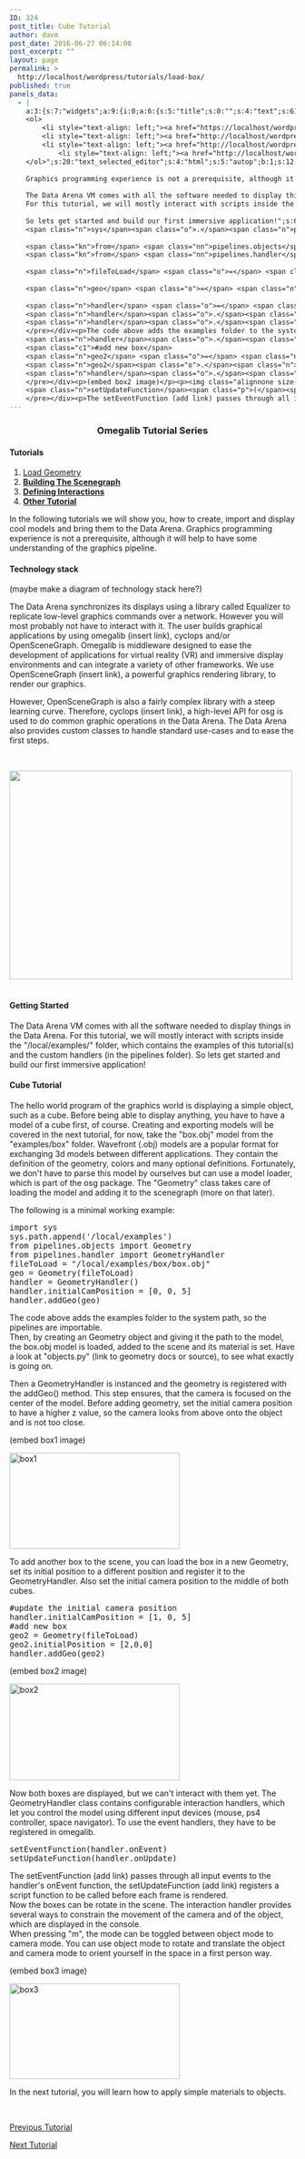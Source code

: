 ```yaml
---
ID: 324
post_title: Cube Tutorial
author: davm
post_date: 2016-06-27 06:14:00
post_excerpt: ""
layout: page
permalink: >
  http://localhost/wordpress/tutorials/load-box/
published: true
panels_data:
  - |
    a:3:{s:7:"widgets";a:9:{i:0;a:6:{s:5:"title";s:0:"";s:4:"text";s:61:"<h3 style="text-align: center;">Omegalib Tutorial Series</h3>";s:20:"text_selected_editor";s:4:"html";s:5:"autop";b:1;s:12:"_sow_form_id";s:13:"578723843cea2";s:11:"panels_info";a:7:{s:5:"class";s:31:"SiteOrigin_Widget_Editor_Widget";s:3:"raw";b:0;s:4:"grid";i:0;s:4:"cell";i:0;s:2:"id";i:0;s:9:"widget_id";s:36:"1ea35202-0ffb-4952-88db-1380842ca3f4";s:5:"style";a:2:{s:7:"padding";s:3:"0px";s:18:"background_display";s:4:"tile";}}}i:1;a:5:{s:8:"headline";a:6:{s:4:"text";s:0:"";s:3:"tag";s:2:"h3";s:4:"font";s:7:"default";s:5:"color";b:0;s:5:"align";s:4:"left";s:24:"so_field_container_state";s:4:"open";}s:12:"sub_headline";a:6:{s:4:"text";s:0:"";s:3:"tag";s:2:"h3";s:4:"font";s:7:"default";s:5:"color";b:0;s:5:"align";s:6:"center";s:24:"so_field_container_state";s:4:"open";}s:7:"divider";a:8:{s:5:"style";s:5:"solid";s:6:"weight";s:4:"thin";s:5:"color";b:0;s:11:"side_margin";s:4:"20px";s:16:"side_margin_unit";s:2:"px";s:10:"top_margin";s:4:"20px";s:15:"top_margin_unit";s:2:"px";s:24:"so_field_container_state";s:4:"open";}s:12:"_sow_form_id";s:13:"57871dc1b3fe7";s:11:"panels_info";a:7:{s:5:"class";s:33:"SiteOrigin_Widget_Headline_Widget";s:3:"raw";b:0;s:4:"grid";i:0;s:4:"cell";i:0;s:2:"id";i:1;s:9:"widget_id";s:36:"42c24578-cfd7-4dd5-8d52-e5b5178da0b8";s:5:"style";a:2:{s:7:"padding";s:3:"0px";s:18:"background_display";s:4:"tile";}}}i:2;a:6:{s:5:"title";s:0:"";s:4:"text";s:574:"<h4>Tutorials</h4>
    <ol>
     	<li style="text-align: left;"><a href="https://localhost/wordpress/tutorials/load-box/">Load Geometry </a></li>
     	<li style="text-align: left;"><a href="http://localhost/wordpress/tutorials/building-the-scenegraph/"><strong>Building The Scenegraph</strong></a></li>
     	<li style="text-align: left;"><a href="http://localhost/wordpress/tutorials/defining-interactions/"><strong>Defining Interactions</strong></a></li>
            <li style="text-align: left;"><a href="http://localhost/wordpress/tutorials/"><strong>Other Tutorial</strong></a></li>
    </ol>";s:20:"text_selected_editor";s:4:"html";s:5:"autop";b:1;s:12:"_sow_form_id";s:13:"576b4c626e8f5";s:11:"panels_info";a:7:{s:5:"class";s:31:"SiteOrigin_Widget_Editor_Widget";s:3:"raw";b:0;s:4:"grid";i:1;s:4:"cell";i:0;s:2:"id";i:2;s:9:"widget_id";s:36:"4a98973e-09c0-48a2-923d-fcbc887ca755";s:5:"style";a:1:{s:18:"background_display";s:4:"tile";}}}i:3;a:4:{s:5:"title";s:0:"";s:4:"text";s:255:"In the following tutorials we will show you, how to create, import and display cool models and bring them to the Data Arena.
    
    Graphics programming experience is not a prerequisite, although it will help to have some understanding of the graphics pipeline.";s:6:"filter";b:0;s:11:"panels_info";a:7:{s:5:"class";s:14:"WP_Widget_Text";s:3:"raw";b:0;s:4:"grid";i:1;s:4:"cell";i:1;s:2:"id";i:3;s:9:"widget_id";s:36:"8458d952-2849-47ac-8244-b11bcc3949d1";s:5:"style";a:1:{s:18:"background_display";s:4:"tile";}}}i:4;a:6:{s:5:"title";s:0:"";s:4:"text";s:983:"<h4>Technology stack</h4><p>(maybe make a diagram of technology stack here?)</p><p>The Data Arena synchronizes its displays using a library called Equalizer to replicate low-level graphics commands over a network. However you will most probably not have to interact with it. The user builds graphical applications by using omegalib (insert link), cyclops and/or OpenSceneGraph. Omegalib is middleware designed to ease the development of applications for virtual reality (VR) and immersive display environments and can integrate a variety of other frameworks. We use OpenSceneGraph (insert link), a powerful graphics rendering library, to render our graphics.</p><p>However, OpenSceneGraph is also a fairly complex library with a steep learning curve. Therefore, cyclops (insert link), a high-level API for osg is used to do common graphic operations in the Data Arena. The Data Arena also provides custom classes to handle standard use-cases and to ease the first steps.</p><p> </p>";s:20:"text_selected_editor";s:4:"tmce";s:5:"autop";b:1;s:12:"_sow_form_id";s:13:"5771c634a985b";s:11:"panels_info";a:7:{s:5:"class";s:31:"SiteOrigin_Widget_Editor_Widget";s:3:"raw";b:0;s:4:"grid";i:2;s:4:"cell";i:1;s:2:"id";i:4;s:9:"widget_id";s:36:"1391920e-3d6d-43e3-a359-05f94389c1e0";s:5:"style";a:1:{s:18:"background_display";s:4:"tile";}}}i:5;a:13:{s:5:"image";i:392;s:14:"image_fallback";s:0:"";s:4:"size";s:4:"full";s:5:"align";s:7:"default";s:5:"title";s:0:"";s:14:"title_position";s:6:"hidden";s:3:"alt";s:0:"";s:3:"url";s:0:"";s:5:"bound";b:1;s:12:"_sow_form_id";s:13:"5771ca398cf62";s:10:"new_window";b:0;s:10:"full_width";b:0;s:11:"panels_info";a:7:{s:5:"class";s:30:"SiteOrigin_Widget_Image_Widget";s:3:"raw";b:0;s:4:"grid";i:2;s:4:"cell";i:2;s:2:"id";i:5;s:9:"widget_id";s:36:"9a9a63cf-976e-40c5-be98-63c4b0bc425e";s:5:"style";a:2:{s:7:"padding";s:4:"20px";s:18:"background_display";s:4:"tile";}}}i:6;a:4:{s:5:"title";s:0:"";s:4:"text";s:374:"<h4> Getting Started </h4>
    
    The Data Arena VM comes with all the software needed to display things in the Data Arena.
    For this tutorial, we will mostly interact with scripts inside the "/local/examples/" folder, which contains the examples of this tutorial(s) and the custom handlers (in the pipelines folder).
    
    So lets get started and build our first immersive application!";s:6:"filter";b:0;s:11:"panels_info";a:7:{s:5:"class";s:14:"WP_Widget_Text";s:3:"raw";b:0;s:4:"grid";i:3;s:4:"cell";i:1;s:2:"id";i:6;s:9:"widget_id";s:36:"8458d952-2849-47ac-8244-b11bcc3949d1";s:5:"style";a:1:{s:18:"background_display";s:4:"tile";}}}i:7;a:6:{s:5:"title";s:0:"";s:4:"text";s:6196:"<h4>Cube Tutorial</h4><p>The hello world program of the graphics world is displaying a simple object, such as a cube. Before being able to display anything, you have to have a model of a cube first, of course. Creating and exporting models will be covered in the next tutorial, for now, take the "box.obj" model from the "examples/box" folder. Wavefront (.obj) models are a popular format for exchanging 3d models between different applications. They contain the definition of the geometry, colors and many optional definitions. Fortunately, we don't have to parse this model by ourselves but can use a model loader, which is part of the osg package. The "Geometry" class takes care of loading the model and adding it to the scenegraph (more on that later).</p><p>The following is a minimal working example:</p><div class="highlight"><pre><span class="kn">import</span> <span class="nn">sys</span>
    <span class="n">sys</span><span class="o">.</span><span class="n">path</span><span class="o">.</span><span class="n">append</span><span class="p">(</span><span class="s1">'/local/examples'</span><span class="p">)</span>
    
    <span class="kn">from</span> <span class="nn">pipelines.objects</span> <span class="kn">import</span> <span class="n">Geometry</span>
    <span class="kn">from</span> <span class="nn">pipelines.handler</span> <span class="kn">import</span> <span class="n">GeometryHandler</span> 
    
    <span class="n">fileToLoad</span> <span class="o">=</span> <span class="s2">"/local/examples/box/box.obj"</span>
    
    <span class="n">geo</span> <span class="o">=</span> <span class="n">Geometry</span><span class="p">(</span><span class="n">fileToLoad</span><span class="p">)</span>
    
    <span class="n">handler</span> <span class="o">=</span> <span class="n">GeometryHandler</span><span class="p">()</span>
    <span class="n">handler</span><span class="o">.</span><span class="n">initialCamPosition</span> <span class="o">=</span> <span class="p">[</span><span class="mi">0</span><span class="p">,</span> <span class="mi">0</span><span class="p">,</span> <span class="mi">5</span><span class="p">]</span>
    <span class="n">handler</span><span class="o">.</span><span class="n">addGeo</span><span class="p">(</span><span class="n">geo</span><span class="p">)</span>
    </pre></div><p>The code above adds the examples folder to the system path, so the pipelines are importable.<br /> Then, by creating an Geometry object and giving it the path to the model, the box.obj model is loaded, added to the scene and its material is set. Have a look at "objects.py" (link to geometry docs or source), to see what exactly is going on.</p><p>Then a GeometryHandler is instanced and the geometry is registered with the addGeo() method. This step ensures, that the camera is focused on the center of the model. Before adding geometry, set the initial camera position to have a higher z value, so the camera looks from above onto the object and is not too close.</p><p>(embed box1 image)</p><p><img class="alignnone size-medium wp-image-562" src="http://localhost/wordpress/wp-content/uploads/2016/06/box1-300x169.png" alt="box1" width="300" height="169" /></p><p>To add another box to the scene, you can load the box in a new Geometry, set its initial position to a different position and register it to the GeometryHandler. Also set the initial camera position to the middle of both cubes.</p><div class="highlight"><pre><span class="c1">#update the initial camera position</span>
    <span class="n">handler</span><span class="o">.</span><span class="n">initialCamPosition</span> <span class="o">=</span> <span class="p">[</span><span class="mi">1</span><span class="p">,</span> <span class="mi">0</span><span class="p">,</span> <span class="mi">5</span><span class="p">]</span> 
    <span class="c1">#add new box</span>
    <span class="n">geo2</span> <span class="o">=</span> <span class="n">Geometry</span><span class="p">(</span><span class="n">fileToLoad</span><span class="p">)</span>
    <span class="n">geo2</span><span class="o">.</span><span class="n">initialPosition</span> <span class="o">=</span> <span class="p">[</span><span class="mi">2</span><span class="p">,</span><span class="mi">0</span><span class="p">,</span><span class="mi">0</span><span class="p">]</span>
    <span class="n">handler</span><span class="o">.</span><span class="n">addGeo</span><span class="p">(</span><span class="n">geo2</span><span class="p">)</span>
    </pre></div><p>(embed box2 image)</p><p><img class="alignnone size-medium wp-image-563" src="http://localhost/wordpress/wp-content/uploads/2016/06/box2-300x170.png" alt="box2" width="300" height="170" /></p><p>Now both boxes are displayed, but we can't interact with them yet. The GeometryHandler class contains configurable interaction handlers, which let you control the model using different input devices (mouse, ps4 controller, space navigator). To use the event handlers, they have to be registered in omegalib.</p><div class="highlight"><pre><span class="n">setEventFunction</span><span class="p">(</span><span class="n">handler</span><span class="o">.</span><span class="n">onEvent</span><span class="p">)</span>
    <span class="n">setUpdateFunction</span><span class="p">(</span><span class="n">handler</span><span class="o">.</span><span class="n">onUpdate</span><span class="p">)</span>
    </pre></div><p>The setEventFunction (add link) passes through all input events to the handler's onEvent function, the setUpdateFunction (add link) registers a script function to be called before each frame is rendered.<br /> Now the boxes can be rotate in the scene. The interaction handler provides several ways to constrain the movement of the camera and of the object, which are displayed in the console.<br /> When pressing "m", the mode can be toggled between object mode to camera mode. You can use object mode to rotate and translate the object and camera mode to orient yourself in the space in a first person way.</p><p>(embed box3 image)</p><p><img class="alignnone size-medium wp-image-564" src="http://localhost/wordpress/wp-content/uploads/2016/06/box3-300x168.png" alt="box3" width="300" height="168" /></p><p>In the next tutorial, you will learn how to apply simple materials to objects.</p>";s:20:"text_selected_editor";s:4:"tmce";s:5:"autop";b:1;s:12:"_sow_form_id";s:13:"5770c532d1e3d";s:11:"panels_info";a:7:{s:5:"class";s:31:"SiteOrigin_Widget_Editor_Widget";s:3:"raw";b:0;s:4:"grid";i:3;s:4:"cell";i:1;s:2:"id";i:7;s:9:"widget_id";s:36:"1391920e-3d6d-43e3-a359-05f94389c1e0";s:5:"style";a:1:{s:18:"background_display";s:4:"tile";}}}i:8;a:14:{s:8:"features";a:3:{i:0;a:9:{s:15:"container_color";b:0;s:4:"icon";s:31:"fontawesome-arrow-circle-o-left";s:10:"icon_color";s:7:"#3d3d3d";s:10:"icon_image";i:0;s:15:"icon_image_size";s:4:"full";s:5:"title";s:0:"";s:4:"text";s:0:"";s:9:"more_text";s:17:"Previous Tutorial";s:8:"more_url";s:46:"http://localhost/wordpress/tutorials/load-box/";}i:1;a:9:{s:15:"container_color";s:7:"#404040";s:4:"icon";s:0:"";s:10:"icon_color";s:7:"#FFFFFF";s:10:"icon_image";i:0;s:15:"icon_image_size";s:4:"full";s:5:"title";s:0:"";s:4:"text";s:0:"";s:9:"more_text";s:0:"";s:8:"more_url";s:0:"";}i:2;a:9:{s:15:"container_color";s:7:"#e8e8e8";s:4:"icon";s:32:"fontawesome-arrow-circle-o-right";s:10:"icon_color";s:7:"#3d3d3d";s:10:"icon_image";i:0;s:15:"icon_image_size";s:4:"full";s:5:"title";s:0:"";s:4:"text";s:0:"";s:9:"more_text";s:13:"Next Tutorial";s:8:"more_url";s:61:"http://localhost/wordpress/tutorials/building-the-scenegraph/";}}s:5:"fonts";a:4:{s:13:"title_options";a:5:{s:4:"font";s:7:"default";s:4:"size";b:0;s:9:"size_unit";s:2:"px";s:5:"color";b:0;s:24:"so_field_container_state";s:6:"closed";}s:12:"text_options";a:5:{s:4:"font";s:7:"default";s:4:"size";b:0;s:9:"size_unit";s:2:"px";s:5:"color";b:0;s:24:"so_field_container_state";s:6:"closed";}s:17:"more_text_options";a:5:{s:4:"font";s:7:"default";s:4:"size";b:0;s:9:"size_unit";s:2:"px";s:5:"color";b:0;s:24:"so_field_container_state";s:6:"closed";}s:24:"so_field_container_state";s:6:"closed";}s:15:"container_shape";s:0:"";s:14:"container_size";s:4:"84px";s:19:"container_size_unit";s:2:"px";s:9:"icon_size";s:4:"24px";s:14:"icon_size_unit";s:2:"px";s:7:"per_row";i:3;s:10:"responsive";b:1;s:12:"_sow_form_id";s:13:"57873dc4344d9";s:10:"title_link";b:0;s:9:"icon_link";b:0;s:10:"new_window";b:0;s:11:"panels_info";a:7:{s:5:"class";s:33:"SiteOrigin_Widget_Features_Widget";s:3:"raw";b:0;s:4:"grid";i:5;s:4:"cell";i:0;s:2:"id";i:8;s:9:"widget_id";s:36:"9cfce0d0-9f38-47ab-930d-0f36248ba8e9";s:5:"style";a:1:{s:18:"background_display";s:4:"tile";}}}}s:5:"grids";a:6:{i:0;a:2:{s:5:"cells";i:1;s:5:"style";a:3:{s:7:"padding";s:3:"0px";s:5:"align";s:0:"";s:14:"column_padding";s:0:"";}}i:1;a:2:{s:5:"cells";i:3;s:5:"style";a:4:{s:7:"padding";s:4:"10px";s:5:"align";s:0:"";s:11:"row_stretch";s:4:"full";s:14:"column_padding";s:0:"";}}i:2;a:2:{s:5:"cells";i:4;s:5:"style";a:4:{s:7:"padding";s:3:"0px";s:5:"align";s:0:"";s:11:"row_stretch";s:4:"full";s:14:"column_padding";s:0:"";}}i:3;a:2:{s:5:"cells";i:3;s:5:"style";a:4:{s:7:"padding";s:4:"20px";s:5:"align";s:0:"";s:11:"row_stretch";s:4:"full";s:14:"column_padding";s:0:"";}}i:4;a:2:{s:5:"cells";i:3;s:5:"style";a:4:{s:7:"padding";s:4:"20px";s:5:"align";s:0:"";s:11:"row_stretch";s:4:"full";s:14:"column_padding";s:0:"";}}i:5;a:2:{s:5:"cells";i:1;s:5:"style";a:0:{}}}s:10:"grid_cells";a:15:{i:0;a:2:{s:4:"grid";i:0;s:6:"weight";i:1;}i:1;a:2:{s:4:"grid";i:1;s:6:"weight";d:0.227000000000000035083047578154946677386760711669921875;}i:2;a:2:{s:4:"grid";i:1;s:6:"weight";d:0.6910000000000000586197757002082653343677520751953125;}i:3;a:2:{s:4:"grid";i:1;s:6:"weight";d:0.082000000000000017319479184152442030608654022216796875;}i:4;a:2:{s:4:"grid";i:2;s:6:"weight";d:0.2295751633986897466410681545312399975955486297607421875;}i:5;a:2:{s:4:"grid";i:2;s:6:"weight";d:0.270424836601309726002995148519403301179409027099609375;}i:6;a:2:{s:4:"grid";i:2;s:6:"weight";d:0.41907785081558956985503527903347276151180267333984375;}i:7;a:2:{s:4:"grid";i:2;s:6:"weight";d:0.08092214918441091586753799447251367382705211639404296875;}i:8;a:2:{s:4:"grid";i:3;s:6:"weight";d:0.2312091503267995340475948751191026531159877777099609375;}i:9;a:2:{s:4:"grid";i:3;s:6:"weight";d:0.6937117253778286585230716809746809303760528564453125;}i:10;a:2:{s:4:"grid";i:3;s:6:"weight";d:0.07507912429537184906269686734958668239414691925048828125;}i:11;a:2:{s:4:"grid";i:4;s:6:"weight";d:0.229575163398691384220029476637137122452259063720703125;}i:12;a:2:{s:4:"grid";i:4;s:6:"weight";d:0.69444444444444408670591428744955919682979583740234375;}i:13;a:2:{s:4:"grid";i:4;s:6:"weight";d:0.07598039215686445968511719684101990424096584320068359375;}i:14;a:2:{s:4:"grid";i:5;s:6:"weight";i:1;}}}
---
```

<h3 style="text-align: center;">Omegalib Tutorial Series</h3>
<h4>Tutorials</h4>
<ol>
<li style="text-align: left;"><a href="https://localhost/wordpress/tutorials/load-box/">Load Geometry </a></li>
<li style="text-align: left;"><a href="http://localhost/wordpress/tutorials/building-the-scenegraph/"><strong>Building The Scenegraph</strong></a></li>
<li style="text-align: left;"><a href="http://localhost/wordpress/tutorials/defining-interactions/"><strong>Defining Interactions</strong></a></li>
<li style="text-align: left;"><a href="http://localhost/wordpress/tutorials/"><strong>Other Tutorial</strong></a></li>
</ol>
In the following tutorials we will show you, how to create, import and display cool models and bring them to the Data Arena.
Graphics programming experience is not a prerequisite, although it will help to have some understanding of the graphics pipeline.
&nbsp;&nbsp;
<h4>Technology stack</h4>
<p>(maybe make a diagram of technology stack here?)</p>
<p>The Data Arena synchronizes its displays using a library called Equalizer to replicate low-level graphics commands over a network. However you will most probably not have to interact with it. The user builds graphical applications by using omegalib (insert link), cyclops and/or OpenSceneGraph. Omegalib is middleware designed to ease the development of applications for virtual reality (VR) and immersive display environments and can integrate a variety of other frameworks. We use OpenSceneGraph (insert link), a powerful graphics rendering library, to render our graphics.</p>
<p>However, OpenSceneGraph is also a fairly complex library with a steep learning curve. Therefore, cyclops (insert link), a high-level API for osg is used to do common graphic operations in the Data Arena. The Data Arena also provides custom classes to handle standard use-cases and to ease the first steps.</p>
<p>&nbsp;</p>
<img src="http://localhost/wordpress/wp-content/uploads/2016/06/placeholder.jpg" srcset="https://localhost/wordpress/wp-content/uploads/2016/06/placeholder.jpg 498w, https://localhost/wordpress/wp-content/uploads/2016/06/placeholder-300x221.jpg 300w, https://localhost/wordpress/wp-content/uploads/2016/06/placeholder-230x169.jpg 230w, https://localhost/wordpress/wp-content/uploads/2016/06/placeholder-350x258.jpg 350w, https://localhost/wordpress/wp-content/uploads/2016/06/placeholder-480x354.jpg 480w" class="so-widget-image" height="367" width="498">
&nbsp;&nbsp;			<h4> Getting Started </h4>
The Data Arena VM comes with all the software needed to display things in the Data Arena.
For this tutorial, we will mostly interact with scripts inside the "/local/examples/" folder, which contains the examples of this tutorial(s) and the custom handlers (in the pipelines folder).
So lets get started and build our first immersive application!
<h4>Cube Tutorial</h4>
<p>The hello world program of the graphics world is displaying a simple object, such as a cube. Before being able to display anything, you have to have a model of a cube first, of course. Creating and exporting models will be covered in the next tutorial, for now, take the "box.obj" model from the "examples/box" folder. Wavefront (.obj) models are a popular format for exchanging 3d models between different applications. They contain the definition of the geometry, colors and many optional definitions. Fortunately, we don't have to parse this model by ourselves but can use a model loader, which is part of the osg package. The "Geometry" class takes care of loading the model and adding it to the scenegraph (more on that later).</p>
<p>The following is a minimal working example:</p>
<pre><span class="kn">import</span> <span class="nn">sys</span>
<span class="n">sys</span><span class="o">.</span><span class="n">path</span><span class="o">.</span><span class="n">append</span><span class="p">(</span><span class="s1">'/local/examples'</span><span class="p">)</span>
<span class="kn">from</span> <span class="nn">pipelines.objects</span> <span class="kn">import</span> <span class="n">Geometry</span>
<span class="kn">from</span> <span class="nn">pipelines.handler</span> <span class="kn">import</span> <span class="n">GeometryHandler</span> 
<span class="n">fileToLoad</span> <span class="o">=</span> <span class="s2">"/local/examples/box/box.obj"</span>
<span class="n">geo</span> <span class="o">=</span> <span class="n">Geometry</span><span class="p">(</span><span class="n">fileToLoad</span><span class="p">)</span>
<span class="n">handler</span> <span class="o">=</span> <span class="n">GeometryHandler</span><span class="p">()</span>
<span class="n">handler</span><span class="o">.</span><span class="n">initialCamPosition</span> <span class="o">=</span> <span class="p">[</span><span class="mi">0</span><span class="p">,</span> <span class="mi">0</span><span class="p">,</span> <span class="mi">5</span><span class="p">]</span>
<span class="n">handler</span><span class="o">.</span><span class="n">addGeo</span><span class="p">(</span><span class="n">geo</span><span class="p">)</span>
</pre>
<p>The code above adds the examples folder to the system path, so the pipelines are importable.<br>
Then, by creating an Geometry object and giving it the path to the model, the box.obj model is loaded, added to the scene and its material is set. Have a look at "objects.py" (link to geometry docs or source), to see what exactly is going on.</p>
<p>Then a GeometryHandler is instanced and the geometry is registered with the addGeo() method. This step ensures, that the camera is focused on the center of the model. Before adding geometry, set the initial camera position to have a higher z value, so the camera looks from above onto the object and is not too close.</p>
<p>(embed box1 image)</p>
<p><img class="alignnone size-medium wp-image-562" src="http://localhost/wordpress/wp-content/uploads/2016/06/box1-300x169.png" alt="box1" srcset="https://localhost/wordpress/wp-content/uploads/2016/06/box1-300x169.png 300w, https://localhost/wordpress/wp-content/uploads/2016/06/box1-768x432.png 768w, https://localhost/wordpress/wp-content/uploads/2016/06/box1-830x467.png 830w, https://localhost/wordpress/wp-content/uploads/2016/06/box1-230x129.png 230w, https://localhost/wordpress/wp-content/uploads/2016/06/box1-350x197.png 350w, https://localhost/wordpress/wp-content/uploads/2016/06/box1-480x270.png 480w, https://localhost/wordpress/wp-content/uploads/2016/06/box1.png 854w" sizes="(max-width: 300px) 100vw, 300px" height="169" width="300"></p>
<p>To add another box to the scene, you can load the box in a new Geometry, set its initial position to a different position and register it to the GeometryHandler. Also set the initial camera position to the middle of both cubes.</p>
<pre><span class="c1">#update the initial camera position</span>
<span class="n">handler</span><span class="o">.</span><span class="n">initialCamPosition</span> <span class="o">=</span> <span class="p">[</span><span class="mi">1</span><span class="p">,</span> <span class="mi">0</span><span class="p">,</span> <span class="mi">5</span><span class="p">]</span> 
<span class="c1">#add new box</span>
<span class="n">geo2</span> <span class="o">=</span> <span class="n">Geometry</span><span class="p">(</span><span class="n">fileToLoad</span><span class="p">)</span>
<span class="n">geo2</span><span class="o">.</span><span class="n">initialPosition</span> <span class="o">=</span> <span class="p">[</span><span class="mi">2</span><span class="p">,</span><span class="mi">0</span><span class="p">,</span><span class="mi">0</span><span class="p">]</span>
<span class="n">handler</span><span class="o">.</span><span class="n">addGeo</span><span class="p">(</span><span class="n">geo2</span><span class="p">)</span>
</pre>
<p>(embed box2 image)</p>
<p><img class="alignnone size-medium wp-image-563" src="http://localhost/wordpress/wp-content/uploads/2016/06/box2-300x170.png" alt="box2" srcset="https://localhost/wordpress/wp-content/uploads/2016/06/box2-300x170.png 300w, https://localhost/wordpress/wp-content/uploads/2016/06/box2-768x434.png 768w, https://localhost/wordpress/wp-content/uploads/2016/06/box2-830x469.png 830w, https://localhost/wordpress/wp-content/uploads/2016/06/box2-230x130.png 230w, https://localhost/wordpress/wp-content/uploads/2016/06/box2-350x198.png 350w, https://localhost/wordpress/wp-content/uploads/2016/06/box2-480x271.png 480w, https://localhost/wordpress/wp-content/uploads/2016/06/box2.png 849w" sizes="(max-width: 300px) 100vw, 300px" height="170" width="300"></p>
<p>Now both boxes are displayed, but we can't interact with them yet. The GeometryHandler class contains configurable interaction handlers, which let you control the model using different input devices (mouse, ps4 controller, space navigator). To use the event handlers, they have to be registered in omegalib.</p>
<pre><span class="n">setEventFunction</span><span class="p">(</span><span class="n">handler</span><span class="o">.</span><span class="n">onEvent</span><span class="p">)</span>
<span class="n">setUpdateFunction</span><span class="p">(</span><span class="n">handler</span><span class="o">.</span><span class="n">onUpdate</span><span class="p">)</span>
</pre>
<p>The setEventFunction (add link) passes through all input events to the handler's onEvent function, the setUpdateFunction (add link) registers a script function to be called before each frame is rendered.<br>
Now the boxes can be rotate in the scene. The interaction handler provides several ways to constrain the movement of the camera and of the object, which are displayed in the console.<br>
When pressing "m", the mode can be toggled between object mode to camera mode. You can use object mode to rotate and translate the object and camera mode to orient yourself in the space in a first person way.</p>
<p>(embed box3 image)</p>
<p><img class="alignnone size-medium wp-image-564" src="http://localhost/wordpress/wp-content/uploads/2016/06/box3-300x168.png" alt="box3" srcset="https://localhost/wordpress/wp-content/uploads/2016/06/box3-300x168.png 300w, https://localhost/wordpress/wp-content/uploads/2016/06/box3-768x431.png 768w, https://localhost/wordpress/wp-content/uploads/2016/06/box3-830x466.png 830w, https://localhost/wordpress/wp-content/uploads/2016/06/box3-230x129.png 230w, https://localhost/wordpress/wp-content/uploads/2016/06/box3-350x196.png 350w, https://localhost/wordpress/wp-content/uploads/2016/06/box3-480x269.png 480w, https://localhost/wordpress/wp-content/uploads/2016/06/box3.png 850w" sizes="(max-width: 300px) 100vw, 300px" height="168" width="300"></p>
<p>In the next tutorial, you will learn how to apply simple materials to objects.</p>
&nbsp;&nbsp;&nbsp;&nbsp;
<span class="sow-icon-fontawesome" data-sow-icon="" style="font-size: 24px; color: #3d3d3d"></span>			
<p class="sow-more-text">
<a href="http://localhost/wordpress/tutorials/load-box/">						Previous Tutorial						</a>					</p>
<span class="sow-icon-fontawesome" data-sow-icon="" style="font-size: 24px; color: #3d3d3d"></span>			
<p class="sow-more-text">
<a href="http://localhost/wordpress/tutorials/building-the-scenegraph/">						Next Tutorial						</a>					</p>